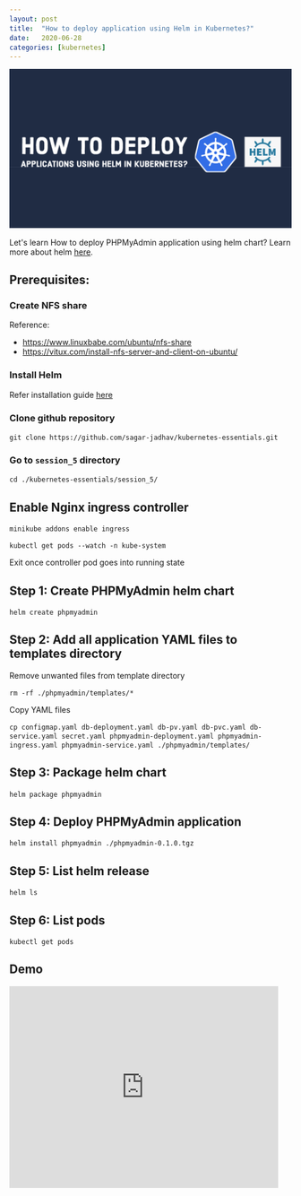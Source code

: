 ```yaml
---
layout: post
title:  "How to deploy application using Helm in Kubernetes?"
date:   2020-06-28
categories: [kubernetes]
---
```


![How to deploy application using Helm in Kubernetes?](https://raw.githubusercontent.com/sagar-jadhav/sagar-jadhav.github.io/master/static/img/_posts/kubernetes/5.png)

Let's learn How to deploy PHPMyAdmin application using helm chart? Learn more about helm [here](https://helm.sh/).

## Prerequisites:

### Create NFS share
Reference:
- https://www.linuxbabe.com/ubuntu/nfs-share
- https://vitux.com/install-nfs-server-and-client-on-ubuntu/

### Install Helm
Refer installation guide [here](https://helm.sh/docs/intro/install/)

### Clone github repository
```
git clone https://github.com/sagar-jadhav/kubernetes-essentials.git
```

### Go to `session_5` directory
```
cd ./kubernetes-essentials/session_5/
```

## Enable Nginx ingress controller
```
minikube addons enable ingress
```
```
kubectl get pods --watch -n kube-system
```
Exit once controller pod goes into running state

## Step 1: Create PHPMyAdmin helm chart
```
helm create phpmyadmin
```

## Step 2: Add all application YAML files to templates directory
Remove unwanted files from template directory
```
rm -rf ./phpmyadmin/templates/*
```
Copy YAML files
```
cp configmap.yaml db-deployment.yaml db-pv.yaml db-pvc.yaml db-service.yaml secret.yaml phpmyadmin-deployment.yaml phpmyadmin-ingress.yaml phpmyadmin-service.yaml ./phpmyadmin/templates/
```

## Step 3: Package helm chart
```
helm package phpmyadmin
```

## Step 4: Deploy PHPMyAdmin application
```
helm install phpmyadmin ./phpmyadmin-0.1.0.tgz
```

## Step 5: List helm release
```
helm ls
```

## Step 6: List pods
```
kubectl get pods
```

## Demo

<iframe width="480" height="360" src="https://www.youtube.com/embed/7yjyLG66Rk0" frameborder="0" allowfullscreen></iframe>